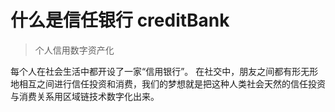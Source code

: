 
#  什么是信任银行 creditBank

> 个人信用数字资产化

每个人在社会生活中都开设了一家“信用银行”。
在社交中，朋友之间都有形无形地相互之间进行信任投资和消费，我们的梦想就是把这种人类社会天然的信任投资与消费关系用区域链技术数字化出来。









